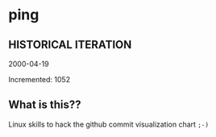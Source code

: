 # ping

## HISTORICAL ITERATION
2000-04-19

Incremented: 1052

## What is this?? 
Linux skills to hack the github commit visualization chart `;-)`
